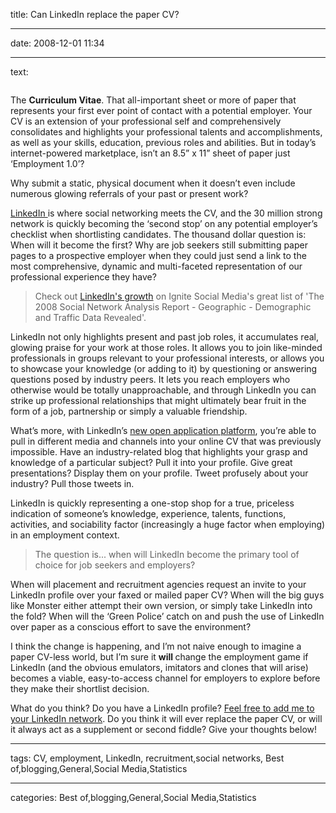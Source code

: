 title: Can LinkedIn replace the paper CV?

----

date: 2008-12-01 11:34

----

text: 

<img src="http://www.carbongraffiti.com/wp-content/uploads/2008/11/linkedin1.gif" alt="" title="linkedin1" />

The <strong>Curriculum Vitae</strong>.  That all-important sheet or more of paper that represents your first ever point of contact with a potential employer.  Your CV is an extension of your professional self and comprehensively consolidates and highlights your professional talents and accomplishments, as well as your skills, education, previous roles and abilities.   But in today’s internet-powered marketplace, isn’t an 8.5” x 11” sheet of paper just ‘Employment 1.0’?

Why submit a static, physical document when it doesn’t even include numerous glowing referrals of your past or present work?


<a href="http://www.linkedin.com">LinkedIn </a>is where social networking meets the CV, and the 30 million strong network is quickly becoming the ‘second stop’ on any potential employer’s checklist when shortlisting candidates.  The thousand dollar question is: When will it become the first?  Why are job seekers still submitting paper pages to a prospective employer when they could just send a link to the most comprehensive, dynamic and multi-faceted representation of our professional experience they have?

<blockquote>Check out <a href="http://www.ignitesocialmedia.com/2008-social-network-analysis-report/#linkedin">LinkedIn's growth</a> on Ignite Social Media's great list of 'The 2008 Social Network Analysis Report - Geographic - Demographic and Traffic Data Revealed'.</blockquote>

LinkedIn not only highlights present and past job roles, it accumulates real, glowing praise for your work at those roles.  It allows you to join like-minded professionals in groups relevant to your professional interests, or allows you to showcase your knowledge (or adding to it) by questioning or answering questions posed by industry peers. It lets you reach employers who otherwise would be totally unapproachable, and through LinkedIn you can strike up professional relationships that might ultimately bear fruit in the form of a job, partnership or simply a valuable friendship.

What’s more, with LinkedIn’s <a href="http://www.linkedin.com/static?key=application_directory">new open application platform</a>, you’re able to pull in different media and channels into your online CV that was previously impossible.  Have an industry-related blog that highlights your grasp and knowledge of a particular subject? Pull it into your profile.  Give great presentations? Display them on your profile.  Tweet profusely about your industry? Pull those tweets in.

LinkedIn is quickly representing a one-stop shop for a true, priceless indication of someone’s knowledge, experience, talents, functions, activities, and sociability factor (increasingly a huge factor when employing) in an employment context.

<blockquote>The question is... when will LinkedIn become the primary tool of choice for job seekers and employers?</blockquote>

  When will placement and recruitment agencies request an invite to your LinkedIn profile over your faxed or mailed paper CV?  When will the big guys like Monster either attempt their own version, or simply take LinkedIn into the fold?  When will the ‘Green Police’ catch on and push the use of LinkedIn over paper as a conscious effort to save the environment?

I think the change is happening, and I’m not naive enough to imagine a paper CV-less world, but I’m sure it <strong>will </strong>change the employment game if LinkedIn (and the obvious emulators, imitators and clones that will arise) becomes a viable, easy-to-access channel for employers to explore before they make their shortlist decision.

What do you think? Do you have a LinkedIn profile? <a href="http://www.linkedin.com/in/jonaizlewood">Feel free to add me to your LinkedIn network</a>.  Do you think it will ever replace the paper CV, or will it always act as a supplement or second fiddle?   Give your thoughts below!

----

tags: CV, employment, LinkedIn, recruitment,social networks, Best of,blogging,General,Social Media,Statistics

----

categories: Best of,blogging,General,Social Media,Statistics